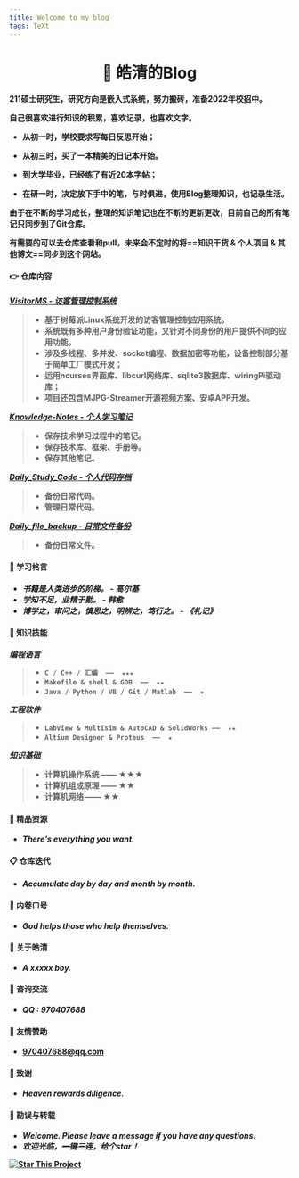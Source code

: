 ```yaml
---
title: Welcome to my blog
tags: TeXt
---
```


<h1 align="center">📔 皓清的Blog</h1>
<div align="left">
<p><strong>211硕士研究生，研究方向是嵌入式系统，努力搬砖，准备2022年校招中。<strong></p>
    </div> 



**自己很喜欢进行知识的积累，喜欢记录，也喜欢文字。**

- 从初一时，学校要求写每日反思开始；

- 从初三时，买了一本精美的日记本开始。

- 到大学毕业，已经练了有近20本字帖；

- 在研一时，决定放下手中的笔，与时俱进，使用Blog整理知识，也记录生活。

**由于在不断的学习成长，整理的知识笔记也在不断的更新更改，目前自己的所有笔记只同步到了Git仓库。**

**有需要的可以去仓库查看和pull，未来会不定时的将==知识干货 & 个人项目 & 其他博文==同步到这个网站。**

 

#### 👉 **仓库内容**

***[VisitorMS - 访客管理控制系统](https://gitee.com/yang-haoqing/visitor-ms)***

> - 基于树莓派Linux系统开发的访客管理控制应用系统。
> - 系统既有多种用户身份验证功能，又针对不同身份的用户提供不同的应用功能。
> - 涉及多线程、多并发、socket编程、数据加密等功能，设备控制部分基于简单工厂模式开发；
> - 运用ncurses界面库、libcurl网络库、sqlite3数据库、wiringPi驱动库；
> - 项目还包含MJPG-Streamer开源视频方案、安卓APP开发。

***[Knowledge-Notes - 个人学习笔记](https://gitee.com/yang-haoqing/knowledge-notes)***

> - 保存技术学习过程中的笔记。
> - 保存技术库、框架、手册等。
> - 保存其他笔记。

***[Daily_Study_Code - 个人代码存档](https://gitee.com/yang-haoqing/daily_-study_-code)***

> - 备份日常代码。
> - 管理日常代码。

***[Daily_file_backup - 日常文件备份](https://gitee.com/yang-haoqing/daily_file_backup)***

> - 备份日常文件。



#### :book: **学习格言**

- *书籍是人类进步的阶梯。  -  高尔基*
- *学知不足，业精于勤。 - 韩愈*
- *博学之，审问之，慎思之，明辨之，笃行之。 - 《礼记》*



#### **🚀 知识技能**

***编程语言***

> - `C / C++ / 汇编  ——  ★★★`
> - `Makefile & shell & GDB  ——  ★★`
> - `Java / Python / VB / Git / Matlab  ——  ★`

***工程软件***

> - `LabView & Multisim & AutoCAD & SolidWorks ——  ★★`
> - `Altium Designer & Proteus  ——  ★`

***知识基础***

> - 计算机操作系统  ——  ★★★
> - 计算机组成原理  ——  ★★
> - 计算机网络  ——  ★★



#### **📝 精品资源**

- ***There's everything you want.***



#### **📋 仓库迭代**

- ***Accumulate day by day and month by month.***



#### **🔨 内卷口号**

- ***God helps those who help themselves.***



#### **🐼 关于皓清**

- ***A xxxxx boy.***



#### 🍖 **咨询交流**

- ***QQ : 970407688***



#### **🎅 友情赞助**

- 970407688@qq.com



#### **🥉 致谢**

- ***Heaven rewards diligence.***



#### **:orange_book: 勘误与转载**

- ***Welcome. Please leave a message if you have any questions.***
- ***欢迎光临，~~一键三连~~，给个star！***

[![Star This Project](https://img.shields.io/github/stars/kitian616/jekyll-TeXt-theme.svg?label=Stars&style=social)](https://github.com/kitian616/jekyll-TeXt-theme/)

